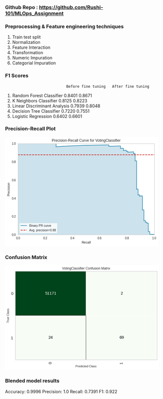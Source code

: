### Github Repo : https://github.com/Rushi-101/MLOps_Assignment

### Preprocessing & Feature engineering techniques
1. Train test split
2. Normalization
3. Feature Interaction
4. Transformation
5. Numeric Impuration
6. Categorial Impuration

### F1 Scores

                                Before fine tuning   After fine tuning
1. Random Forest Classifier	         0.8401               0.8671
2. K Neighbors Classifier		         0.8125		            0.8223
3. Linear Discriminant Analysis	     0.7939		            0.8048
4. Decision Tree Classifier		       0.7220		            0.7551
5. Logistic Regression		           0.6402		            0.6601

### Precision-Recall Plot 
<img src="https://github.com/Rushi-101/Fundamentals_of_MLOps_19D070034/blob/main/images/pr.png">

### Confusion Matrix
<img src="https://github.com/Rushi-101/Fundamentals_of_MLOps_19D070034/blob/main/images/cm.png">

### Blended model results
Accuracy:	  0.9996
Precision:	1.0
Recall:	    0.7391
F1:	        0.922
